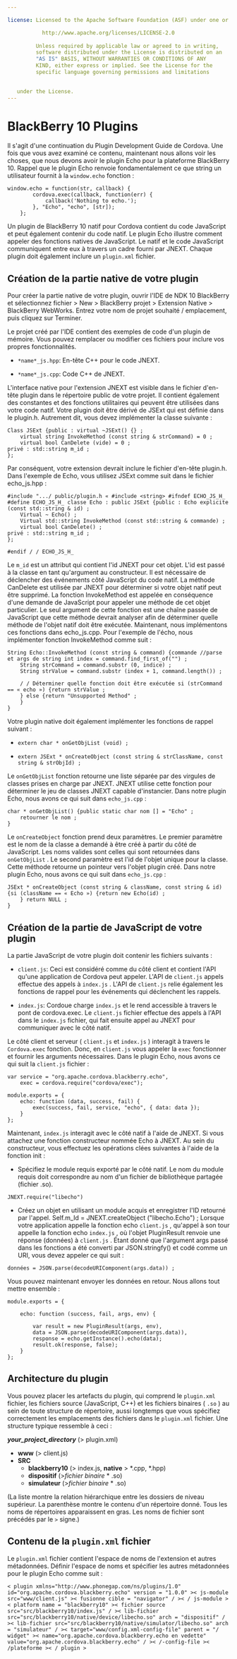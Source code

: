 ```yaml
---

license: Licensed to the Apache Software Foundation (ASF) under one or more contributor license agreements. See the NOTICE file distributed with this work for additional information regarding copyright ownership. The ASF licenses this file to you under the Apache License, Version 2.0 (the "License"); you may not use this file except in compliance with the License. You may obtain a copy of the License at

           http://www.apache.org/licenses/LICENSE-2.0
    
         Unless required by applicable law or agreed to in writing,
         software distributed under the License is distributed on an
         "AS IS" BASIS, WITHOUT WARRANTIES OR CONDITIONS OF ANY
         KIND, either express or implied. See the License for the
         specific language governing permissions and limitations
    

   under the License.
---
```


# BlackBerry 10 Plugins

Il s'agit d'une continuation du Plugin Development Guide de Cordova. Une fois que vous avez examiné ce contenu, maintenant nous allons voir les choses, que nous devons avoir le plugin Echo pour la plateforme BlackBerry 10. Rappel que le plugin Echo renvoie fondamentalement ce que string un utilisateur fournit à la `window.echo` fonction :

    window.echo = function(str, callback) {
            cordova.exec(callback, function(err) {
                callback('Nothing to echo.');
            }, "Echo", "echo", [str]);
        };
    

Un plugin de BlackBerry 10 natif pour Cordova contient du code JavaScript et peut également contenir du code natif. Le plugin Echo illustre comment appeler des fonctions natives de JavaScript. Le natif et le code JavaScript communiquent entre eux à travers un cadre fourni par JNEXT. Chaque plugin doit également inclure un `plugin.xml` fichier.

## Création de la partie native de votre plugin

Pour créer la partie native de votre plugin, ouvrir l'IDE de NDK 10 BlackBerry et sélectionnez fichier > New > BlackBerry projet > Extension Native > BlackBerry WebWorks. Entrez votre nom de projet souhaité / emplacement, puis cliquez sur Terminer.

Le projet créé par l'IDE contient des exemples de code d'un plugin de mémoire. Vous pouvez remplacer ou modifier ces fichiers pour inclure vos propres fonctionnalités.

*   `*name*_js.hpp`: En-tête C++ pour le code JNEXT.

*   `*name*_js.cpp`: Code C++ de JNEXT.

L'interface native pour l'extension JNEXT est visible dans le fichier d'en-tête plugin dans le répertoire public de votre projet. Il contient également des constantes et des fonctions utilitaires qui peuvent être utilisées dans votre code natif. Votre plugin doit être dérivé de JSExt qui est définie dans le plugin.h. Autrement dit, vous devez implémenter la classe suivante :

    Class JSExt {public : virtual ~JSExt() {} ;
        virtual string InvokeMethod (const string & strCommand) = 0 ;
        virtual bool CanDelete (vide) = 0 ;
    privé : std::string m_id ;
    };
    

Par conséquent, votre extension devrait inclure le fichier d'en-tête plugin.h. Dans l'exemple de Echo, vous utilisez JSExt comme suit dans le fichier echo_js.hpp :

    #include ".../ public/plugin.h « #include <string> #ifndef ECHO_JS_H_ #define ECHO_JS_H_ classe Echo : public JSExt {public : Echo explicite (const std::string & id) ;
        Virtual ~ Echo() ;
        Virtual std::string InvokeMethod (const std::string & commande) ;
        virtual bool CanDelete() ;
    privé : std::string m_id ;
    };
    
    #endif / / ECHO_JS_H_
    

Le `m_id` est un attribut qui contient l'id JNEXT pour cet objet. L'id est passé à la classe en tant qu'argument au constructeur. Il est nécessaire de déclencher des événements côté JavaScript du code natif. La méthode CanDelete est utilisée par JNEXT pour déterminer si votre objet natif peut être supprimé. La fonction InvokeMethod est appelée en conséquence d'une demande de JavaScript pour appeler une méthode de cet objet particulier. Le seul argument de cette fonction est une chaîne passée de JavaScript que cette méthode devrait analyser afin de déterminer quelle méthode de l'objet natif doit être exécutée. Maintenant, nous implémentons ces fonctions dans echo_js.cpp. Pour l'exemple de l'écho, nous implémenter fonction InvokeMethod comme suit :

    String Echo::InvokeMethod (const string & command) {commande //parse et args de string int index = command.find_first_of("") ;
        String strCommand = command.substr (0, indice) ;
        String strValue = command.substr (index + 1, command.length()) ;
    
        / / Déterminer quelle fonction doit être exécutée si (strCommand == « echo ») {return strValue ;
        } else {return "Unsupported Method" ;
        }
    }
    

Votre plugin native doit également implémenter les fonctions de rappel suivant :

*   `extern char * onGetObjList (void) ;`

*   `extern JSExt * onCreateObject (const string & strClassName, const string & strObjId) ;`

Le `onGetObjList` fonction retourne une liste séparée par des virgules de classes prises en charge par JNEXT. JNEXT utilise cette fonction pour déterminer le jeu de classes JNEXT capable d'instancier. Dans notre plugin Echo, nous avons ce qui suit dans `echo_js.cpp` :

    char * onGetObjList() {public static char nom [] = "Echo" ;
        retourner le nom ;
    }
    

Le `onCreateObject` fonction prend deux paramètres. Le premier paramètre est le nom de la classe a demandé à être créé à partir du côté de JavaScript. Les noms valides sont celles qui sont retournées dans `onGetObjList` . Le second paramètre est l'id de l'objet unique pour la classe. Cette méthode retourne un pointeur vers l'objet plugin créé. Dans notre plugin Echo, nous avons ce qui suit dans `echo_js.cpp` :

    JSExt * onCreateObject (const string & className, const string & id) {si (className == « Echo ») {return new Echo(id) ;
        } return NULL ;
    }
    

## Création de la partie de JavaScript de votre plugin

La partie JavaScript de votre plugin doit contenir les fichiers suivants :

*   `client.js`: Ceci est considéré comme du côté client et contient l'API qu'une application de Cordova peut appeler. L'API de `client.js` appels effectue des appels à `index.js` . L'API de `client.js` relie également les fonctions de rappel pour les événements qui déclenchent les rappels.

*   `index.js`: Cordoue charge `index.js` et le rend accessible à travers le pont de cordova.exec. Le `client.js` fichier effectue des appels à l'API dans le `index.js` fichier, qui fait ensuite appel au JNEXT pour communiquer avec le côté natif.

Le côté client et serveur ( `client.js` et `index.js` ) interagit à travers le `Cordova.exec` fonction. Donc, en `client.js` vous appeler la `exec` fonctionner et fournir les arguments nécessaires. Dans le plugin Echo, nous avons ce qui suit la `client.js` fichier :

    var service = "org.apache.cordova.blackberry.echo",
        exec = cordova.require("cordova/exec");
    
    module.exports = {
        echo: function (data, success, fail) {
            exec(success, fail, service, "echo", { data: data });
        }
    };
    

Maintenant, `index.js` interagit avec le côté natif à l'aide de JNEXT. Si vous attachez une fonction constructeur nommée Echo à JNEXT. Au sein du constructeur, vous effectuez les opérations clées suivantes à l'aide de la fonction init :

*   Spécifiez le module requis exporté par le côté natif. Le nom du module requis doit correspondre au nom d'un fichier de bibliothèque partagée (fichier .so).

`JNEXT.require("libecho")`

*   Créez un objet en utilisant un module acquis et enregistrer l'ID retourné par l'appel. Self.m_Id = JNEXT.createObject ("libecho.Echo") ; Lorsque votre application appelle la fonction echo `client.js` , qu'appel à son tour appelle la fonction echo `index.js` , où l'objet PluginResult renvoie une réponse (données) à `client.js` . Étant donné que l'argument args passé dans les fonctions a été converti par JSON.stringfy() et codé comme un URI, vous devez appeler ce qui suit :

`données = JSON.parse(decodeURIComponent(args.data)) ;`

Vous pouvez maintenant envoyer les données en retour. Nous allons tout mettre ensemble :

    module.exports = {
    
        echo: function (success, fail, args, env) {
    
            var result = new PluginResult(args, env),
            data = JSON.parse(decodeURIComponent(args.data)),
            response = echo.getInstance().echo(data);
            result.ok(response, false);
        }
    };
    

## Architecture du plugin

Vous pouvez placer les artefacts du plugin, qui comprend le `plugin.xml` fichier, les fichiers source (JavaScript, C++) et les fichiers binaires ( `.so` ) au sein de toute structure de répertoire, aussi longtemps que vous spécifiez correctement les emplacements des fichiers dans le `plugin.xml` fichier. Une structure typique ressemble à ceci :

***your\_project\_directory*** (> plugin.xml)

*   **www** (> client.js)
*   **SRC** 
    *   **blackberry10** (> index.js, **native** > *.cpp, *.hpp)
    *   **dispositif** (>*fichier binaire* * .so)
    *   **simulateur** (>*fichier binaire* * .so)

(La liste montre la relation hiérarchique entre les dossiers de niveau supérieur. La parenthèse montre le contenu d'un répertoire donné. Tous les noms de répertoires apparaissent en gras. Les noms de fichier sont précédés par le `>` signe.)

## Contenu de la `plugin.xml` fichier

Le `plugin.xml` fichier contient l'espace de noms de l'extension et autres métadonnées. Définir l'espace de noms et spécifier les autres métadonnées pour le plugin Echo comme suit :

    < plugin xmlns="http://www.phonegap.com/ns/plugins/1.0" id="org.apache.cordova.blackberry.echo" version = "1.0.0" >< js-module src="www/client.js" >< fusionne cible = "navigator" / >< / js-module >< platform name = "blackberry10" >< fichier source src="src/blackberry10/index.js" / >< lib-fichier src="src/blackberry10/native/device/libecho.so" arch = "dispositif" / >< lib-fichier src="src/blackberry10/native/simulator/libecho.so" arch = "simulateur" / >< target="www/config.xml-config-file" parent = "/ widget" >< name="org.apache.cordova.blackberry.echo en vedette" value="org.apache.cordova.blackberry.echo" / >< /-config-file >< /plateforme >< / plugin >